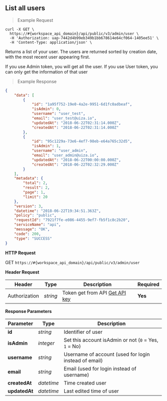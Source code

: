 ## List all users

> Example Request

```shell
curl -X GET \
  https://#{workspace_api_domain}/api/public/v3/admin/user \
  -H 'Authorization: uap-7442d4b99eb349b1bb678614e64cf064-1405ee51' \
  -H 'Content-Type: application/json' \
```

Returns a list of your user. The users are returned sorted by creation date, with the most recent user appearing first.

If you use Admin token, you will get all the user. If you use User token, you can only get the information of that user

> Example Response

```json
{
    "data": [
        {
            "id": "1a95f752-19e0-4a2e-9951-6d1fc0adbeaf",
            "isAdmin": 0,
            "username": "user_test",
            "email": "user_test@uiza.io",
            "updatedAt": "2018-06-22T02:31:14.000Z",
            "createdAt": "2018-06-22T02:31:14.000Z"
        },
        {
            "id": "95c1229a-73e6-4ef7-98eb-e64a765c32d5",
            "isAdmin": 1,
            "username": "user_admin",
            "email": "user_admin@uiza.io",
            "updatedAt": "2018-06-22T00:00:00.000Z",
            "createdAt": "2018-06-22T02:32:29.000Z"
        }
    ],
    "metadata": {
        "total": 2,
        "result": 2,
        "page": 1,
        "limit": 20
    },
    "version": 3,
    "datetime": "2018-06-22T19:34:51.363Z",
    "policy": "public",
    "requestId": "7921f7fe-e086-4455-9ef7-fb5f1c8c2b20",
    "serviceName": "api",
    "message": "OK",
    "code": 200,
    "type": "SUCCESS"
}
```

**HTTP Request**

<span class="get-button"> GET </span>
```https://#{workspace_api_domain}/api/public/v3/admin/user```

**Header Request**

| Header   | Type   | Description | Required |
|-------------|--------|-------------|---------|
| Authorization | *string* |Token get from API [Get API key](#get-api-key) | **Yes** |

**Response Parameters**


| Parameter | Type | Description |
| ------------- | ------------- | ------------- |
| **id** | *string* | Identifier of user |  
| **isAdmin** | *integer* | Set this account isAdmin or not (``0`` = Yes, ``1`` = No) |  
| **username** | *string* | Username of account (used for login instead of email) |  
| **email** | *string* | Email (used for login instead of username) |    
| **createdAt** | *datetime* | Time created user |
| **updatedAt** | *datetime* | Last edited time of user |
